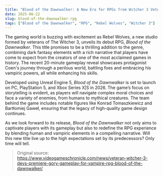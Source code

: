```yaml
---
title: "Blood of the Dawnwalker: A New Era for RPGs from Witcher 3 Veterans"
date: 2025-06-22
slug: blood-of-the-dawnwalker-rpg
tags: ["Blood of the Dawnwalker", "RPG", "Rebel Wolves", "Witcher 3"]
---
```


The gaming world is buzzing with excitement as Rebel Wolves, a new studio formed by veterans of The Witcher 3, unveils its debut RPG, *Blood of the Dawnwalker*. This title promises to be a thrilling addition to the genre, combining dark fantasy elements with a rich narrative that players have come to expect from the creators of one of the most acclaimed games in history. The recent 20-minute gameplay reveal showcases protagonist Coen's journey through a perilous world, battling foes and embracing his vampiric powers, all while enhancing his skills.

Developed using Unreal Engine 5, *Blood of the Dawnwalker* is set to launch on PC, PlayStation 5, and Xbox Series X|S in 2026. The game’s focus on storytelling is evident, as players will navigate complex moral choices and face a variety of enemies, from humans to mythical creatures. The team behind the game includes notable figures like Konrad Tomaszkiewicz and Bartłomiej Gaweł, ensuring that the legacy of high-quality game design continues.

As we look forward to its release, *Blood of the Dawnwalker* not only aims to captivate players with its gameplay but also to redefine the RPG experience by blending human and vampiric elements in a compelling narrative. Will this new title live up to the high expectations set by its predecessors? Only time will tell.

> Original source: https://www.videogameschronicle.com/news/veteran-witcher-3-devs-premiere-gory-gameplay-for-vampire-rpg-blood-of-the-dawnwalker/